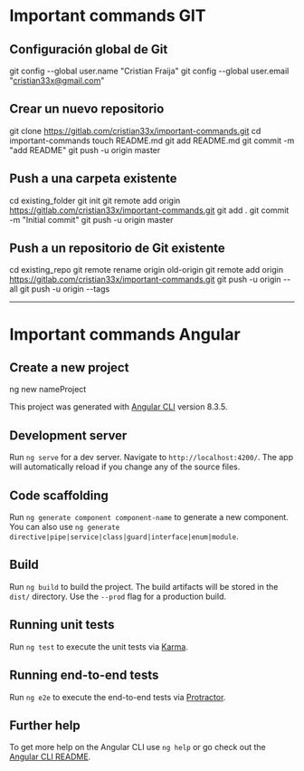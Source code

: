 # Important commands GIT
## Configuración global de Git
git config --global user.name "Cristian Fraija"
git config --global user.email "cristian33x@gmail.com"

## Crear un nuevo repositorio
git clone https://gitlab.com/cristian33x/important-commands.git
cd important-commands
touch README.md
git add README.md
git commit -m "add README"
git push -u origin master

## Push a una carpeta existente
cd existing_folder
git init
git remote add origin https://gitlab.com/cristian33x/important-commands.git
git add .
git commit -m "Initial commit"
git push -u origin master

## Push a un repositorio de Git existente
cd existing_repo
git remote rename origin old-origin
git remote add origin https://gitlab.com/cristian33x/important-commands.git
git push -u origin --all
git push -u origin --tags

--------------------


# Important commands Angular
## Create a new project
ng new nameProject

This project was generated with [Angular CLI](https://github.com/angular/angular-cli) version 8.3.5.

## Development server

Run `ng serve` for a dev server. Navigate to `http://localhost:4200/`. The app will automatically reload if you change any of the source files.

## Code scaffolding

Run `ng generate component component-name` to generate a new component. You can also use `ng generate directive|pipe|service|class|guard|interface|enum|module`.

## Build

Run `ng build` to build the project. The build artifacts will be stored in the `dist/` directory. Use the `--prod` flag for a production build.

## Running unit tests

Run `ng test` to execute the unit tests via [Karma](https://karma-runner.github.io).

## Running end-to-end tests

Run `ng e2e` to execute the end-to-end tests via [Protractor](http://www.protractortest.org/).

## Further help

To get more help on the Angular CLI use `ng help` or go check out the [Angular CLI README](https://github.com/angular/angular-cli/blob/master/README.md).
